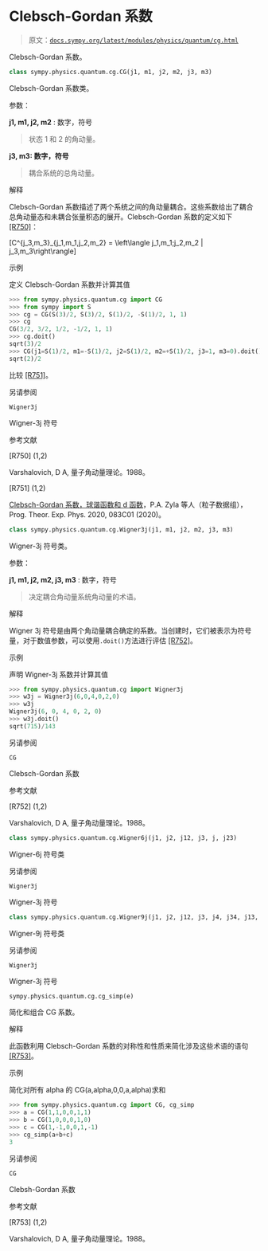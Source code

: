 # Clebsch-Gordan 系数

> 原文：[`docs.sympy.org/latest/modules/physics/quantum/cg.html`](https://docs.sympy.org/latest/modules/physics/quantum/cg.html)

Clebsch-Gordan 系数。

```py
class sympy.physics.quantum.cg.CG(j1, m1, j2, m2, j3, m3)
```

Clebsch-Gordan 系数类。

参数：

**j1, m1, j2, m2** : 数字，符号

> 状态 1 和 2 的角动量。

**j3, m3: 数字，符号**

> 耦合系统的总角动量。

解释

Clebsch-Gordan 系数描述了两个系统之间的角动量耦合。这些系数给出了耦合总角动量态和未耦合张量积态的展开。Clebsch-Gordan 系数的定义如下 [[R750]](#r750)：

\[C^{j_3,m_3}_{j_1,m_1,j_2,m_2} = \left\langle j_1,m_1;j_2,m_2 | j_3,m_3\right\rangle\]

示例

定义 Clebsch-Gordan 系数并计算其值

```py
>>> from sympy.physics.quantum.cg import CG
>>> from sympy import S
>>> cg = CG(S(3)/2, S(3)/2, S(1)/2, -S(1)/2, 1, 1)
>>> cg
CG(3/2, 3/2, 1/2, -1/2, 1, 1)
>>> cg.doit()
sqrt(3)/2
>>> CG(j1=S(1)/2, m1=-S(1)/2, j2=S(1)/2, m2=+S(1)/2, j3=1, m3=0).doit()
sqrt(2)/2 
```

比较 [[R751]](#r751)。

另请参阅

`Wigner3j`

Wigner-3j 符号

参考文献

[R750] (1,2)

Varshalovich, D A, 量子角动量理论。1988。

[R751] (1,2)

[Clebsch-Gordan 系数，球谐函数和 d 函数](https://pdg.lbl.gov/2020/reviews/rpp2020-rev-clebsch-gordan-coefs.pdf)，P.A. Zyla 等人（粒子数据组），Prog. Theor. Exp. Phys. 2020, 083C01 (2020)。

```py
class sympy.physics.quantum.cg.Wigner3j(j1, m1, j2, m2, j3, m3)
```

Wigner-3j 符号类。

参数：

**j1, m1, j2, m2, j3, m3** : 数字，符号

> 决定耦合角动量系统角动量的术语。

解释

Wigner 3j 符号是由两个角动量耦合确定的系数。当创建时，它们被表示为符号量，对于数值参数，可以使用`.doit()`方法进行评估 [[R752]](#r752)。

示例

声明 Wigner-3j 系数并计算其值

```py
>>> from sympy.physics.quantum.cg import Wigner3j
>>> w3j = Wigner3j(6,0,4,0,2,0)
>>> w3j
Wigner3j(6, 0, 4, 0, 2, 0)
>>> w3j.doit()
sqrt(715)/143 
```

另请参阅

`CG`

Clebsch-Gordan 系数

参考文献

[R752] (1,2)

Varshalovich, D A, 量子角动量理论。1988。

```py
class sympy.physics.quantum.cg.Wigner6j(j1, j2, j12, j3, j, j23)
```

Wigner-6j 符号类

另请参阅

`Wigner3j`

Wigner-3j 符号

```py
class sympy.physics.quantum.cg.Wigner9j(j1, j2, j12, j3, j4, j34, j13, j24, j)
```

Wigner-9j 符号类

另请参阅

`Wigner3j`

Wigner-3j 符号

```py
sympy.physics.quantum.cg.cg_simp(e)
```

简化和组合 CG 系数。

解释

此函数利用 Clebsch-Gordan 系数的对称性和性质来简化涉及这些术语的语句 [[R753]](#r753)。

示例

简化对所有 alpha 的 CG(a,alpha,0,0,a,alpha)求和

```py
>>> from sympy.physics.quantum.cg import CG, cg_simp
>>> a = CG(1,1,0,0,1,1)
>>> b = CG(1,0,0,0,1,0)
>>> c = CG(1,-1,0,0,1,-1)
>>> cg_simp(a+b+c)
3 
```

另请参阅

`CG`

Clebsh-Gordan 系数

参考文献

[R753] (1,2)

Varshalovich, D A, 量子角动量理论。1988。
